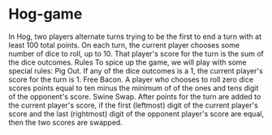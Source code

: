 # Hog-game
In Hog, two players alternate turns trying to be the first to end a turn with at least 100 total points. On each turn, the current player chooses some number of dice to roll, up to 10. That player's score for the turn is the sum of the dice outcomes.
Rules
To spice up the game, we will play with some special rules:
Pig Out. If any of the dice outcomes is a 1, the current player's score for the turn is 1.
Free Bacon. A player who chooses to roll zero dice scores points equal to ten minus the minimum of of the ones and tens digit of the opponent's score.
Swine Swap. After points for the turn are added to the current player's score, if the first (leftmost) digit of the current player's score and the last (rightmost) digit of the opponent player's score are equal, then the two scores are swapped.
